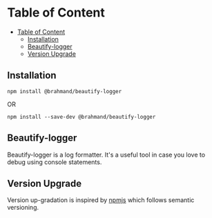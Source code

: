 # Table of Content
- [Table of Content](#table-of-content)
  - [Installation](#installation)
  - [Beautify-logger](#beautify-logger)
  - [Version Upgrade](#version-upgrade)

## Installation

`npm install @brahmand/beautify-logger`

OR

`npm install --save-dev @brahmand/beautify-logger`


## Beautify-logger
Beautify-logger is a log formatter. It's a useful tool in case you love to debug using console statements.


## Version Upgrade
Version up-gradation is inspired by [npmjs](https://docs.npmjs.com/about-semantic-versioning) which follows semantic versioning.
